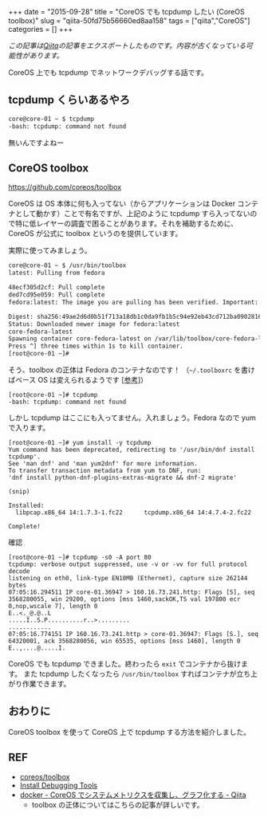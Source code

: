+++ 
date = "2015-09-28"
title = "CoreOS でも tcpdump したい (CoreOS toolbox)"
slug = "qiita-50fd75b56660ed8aa158" 
tags = ["qiita","CoreOS"]
categories = []
+++

*この記事は[Qiita](https://qiita.com/dtan4/items/50fd75b56660ed8aa158)の記事をエクスポートしたものです。内容が古くなっている可能性があります。*

CoreOS 上でも tcpdump でネットワークデバッグする話です。

## tcpdump くらいあるやろ

```bash
core@core-01 ~ $ tcpdump
-bash: tcpdump: command not found
```

無いんですよねー

## CoreOS toolbox

https://github.com/coreos/toolbox

CoreOS は OS 本体に何も入ってない（からアプリケーションは Docker コンテナとして動かす）ことで有名ですが、上記のように tcpdump すら入ってないので特に低レイヤーの調査で困ることがあります。それを補助するために、CoreOS が公式に toolbox というのを提供しています。

実際に使ってみましょう。

```bash
core@core-01 ~ $ /usr/bin/toolbox
latest: Pulling from fedora

48ecf305d2cf: Pull complete
ded7cd95e059: Pull complete
fedora:latest: The image you are pulling has been verified. Important: image verification is a tech preview feature and should not be relied on to provide security.

Digest: sha256:49ae2d6d0b51f713a18db1c0da9fb1b5c94e92eb43cd712ba09028161ea22880
Status: Downloaded newer image for fedora:latest
core-fedora-latest
Spawning container core-fedora-latest on /var/lib/toolbox/core-fedora-latest.
Press ^] three times within 1s to kill container.
[root@core-01 ~]#
```

そう、toolbox の正体は Fedora のコンテナなのです！
（`~/.toolboxrc` を書けばベース OS は変えられるようです [[参考](https://github.com/coreos/toolbox#use-a-custom-image)]）

```
[root@core-01 ~]# tcpdump
-bash: tcpdump: command not found
```

しかし tcpdump はここにも入ってません。入れましょう。Fedora なので yum で入ります。

```
[root@core-01 ~]# yum install -y tcpdump
Yum command has been deprecated, redirecting to '/usr/bin/dnf install tcpdump'.
See 'man dnf' and 'man yum2dnf' for more information.
To transfer transaction metadata from yum to DNF, run:
'dnf install python-dnf-plugins-extras-migrate && dnf-2 migrate'

(snip)

Installed:
  libpcap.x86_64 14:1.7.3-1.fc22      tcpdump.x86_64 14:4.7.4-2.fc22

Complete!
```

確認

```
[root@core-01 ~]# tcpdump -s0 -A port 80
tcpdump: verbose output suppressed, use -v or -vv for full protocol decode
listening on eth0, link-type EN10MB (Ethernet), capture size 262144 bytes
07:05:16.294511 IP core-01.36947 > 160.16.73.241.http: Flags [S], seq 3568280055, win 29200, options [mss 1460,sackOK,TS val 197800 ecr 0,nop,wscale 7], length 0
E..<._@.@..L
.....I..S.P..........r..>.........
............
07:05:16.774151 IP 160.16.73.241.http > core-01.36947: Flags [S.], seq 64320001, ack 3568280056, win 65535, options [mss 1460], length 0
E..,....@.....I.
```

CoreOS でも tcpdump できました。終わったら `exit` でコンテナから抜けます。
また tcpdump したくなったら `/usr/bin/toolbox` すればコンテナが立ち上がり作業できます。

## おわりに

CoreOS toolbox を使って CoreOS 上で tcpdump する方法を紹介しました。

## REF
- [coreos/toolbox](https://github.com/coreos/toolbox#use-a-custom-image)
- [Install Debugging Tools](https://coreos.com/os/docs/latest/install-debugging-tools.html)
- [docker - CoreOS でシステムメトリクスを収集し、グラフ化する - Qiita](http://qiita.com/mopemope/items/34c07ae37592ae6407cf#3-1)
  - toolbox の正体についてはこちらの記事が詳しいです。
